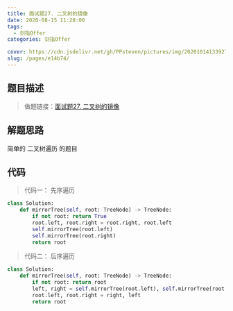 ```yaml
---
title: 面试题27. 二叉树的镜像
date: 2020-08-15 11:28:00
tags: 
  - 剑指Offer
categories: 剑指Offer

cover: https://cdn.jsdelivr.net/gh/PPsteven/pictures/img/20201014133927.png
slug: /pages/e14b74/
---
```


## 题目描述

> 做题链接：[面试题27. 二叉树的镜像](https://leetcode-cn.com/problems/er-cha-shu-de-jing-xiang-lcof/)
>

<!--more-->

## 解题思路

简单的 二叉树遍历 的题目

## 代码

> 代码一： 先序遍历

```python
class Solution:
    def mirrorTree(self, root: TreeNode) -> TreeNode:
        if not root: return True
        root.left, root.right = root.right, root.left
        self.mirrorTree(root.left)
        self.mirrorTree(root.right)
        return root
```



> 代码二： 后序遍历

```python
class Solution:
    def mirrorTree(self, root: TreeNode) -> TreeNode:
        if not root: return root 
        left, right = self.mirrorTree(root.left), self.mirrorTree(root.right)
        root.left, root.right = right, left 
        return root
```

